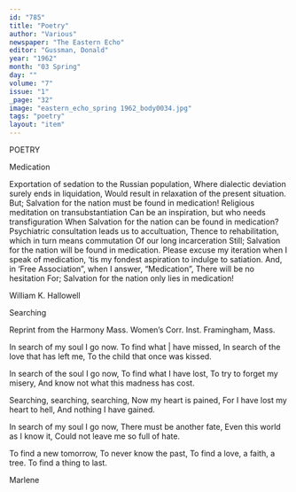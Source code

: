 ```yaml
---
id: "785"
title: "Poetry"
author: "Various"
newspaper: "The Eastern Echo"
editor: "Gussman, Donald"
year: "1962"
month: "03 Spring"
day: ""
volume: "7"
issue: "1"
_page: "32"
image: "eastern_echo_spring 1962_body0034.jpg"
tags: "poetry"
layout: "item"
---
```

POETRY

Medication

Exportation of sedation to the Russian population,
Where dialectic deviation surely ends in liquidation,
Would result in relaxation of the present situation.
But;
Salvation for the nation must be found in medication!
Religious meditation on transubstantiation
Can be an inspiration, but who needs transfiguration
When
Salvation for the nation can be found in medication?
Psychiatric consultation leads us to accultuation,
Thence to rehabilitation, which in turn means commutation
Of our long incarceration
Still;
Salvation for the nation will be found in medication.
Please excuse my iteration when I speak of medication,
‘tis my fondest aspiration to indulge to satiation.
And, in ‘Free Association”, when I answer, “Medication”,
There will be no hesitation
For;
Salvation for the nation only lies in medication!

William K. Hallowell

Searching

Reprint from the Harmony
Mass. Women’s Corr. Inst.
Framingham, Mass.

In search of my soul I go now.
To find what | have missed,
In search of the love that has left me,
To the child that once was kissed.

In search of the soul I go now,
To find what I have lost,
To try to forget my misery,
And know not what this madness has cost.

Searching, searching, searching,
Now my heart is pained,
For I have lost my heart to hell,
And nothing I have gained.

In search of my soul I go now,
There must be another fate,
Even this world as I know it,
Could not leave me so full of hate.

To find a new tomorrow,
To never know the past,
To find a love, a faith, a tree.
To find a thing to last.

Marlene
